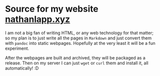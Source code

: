# Source for my website [nathanlapp.xyz](https://nathanlapp.xyz)

I am not a big fan of writing HTML, or any web technology for that matter; so my plan is to just write all the pages in `Markdown` and just convert them with `pandoc` into static webpages. Hopefully at the very least it will be a fun experiment. 

After the webpages are built and archived, they will be packaged as a release. Then on my server I can just `wget` or `curl` them and install it, all automatically! :D

